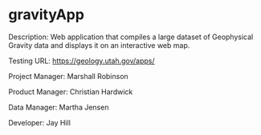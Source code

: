 # gravityApp
Description: 
  Web application that compiles a large dataset of Geophysical Gravity data and displays it on an interactive web map.
  
Testing URL:
  https://geology.utah.gov/apps/<fillin>

Project Manager: 
Marshall Robinson

Product Manager:
Christian Hardwick

Data Manager:
Martha Jensen

Developer:
Jay Hill
